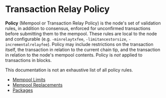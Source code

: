 # Transaction Relay Policy

**Policy** (Mempool or Transaction Relay Policy) is the node's set of validation rules, in addition
to consensus, enforced for unconfirmed transactions before submitting them to the mempool. These
rules are local to the node and configurable (e.g. `-minrelaytxfee`, `-limitancestorsize`,
`-incrementalrelayfee`). Policy may include restrictions on the transaction itself, the transaction
in relation to the current chain tip, and the transaction in relation to the node's mempool
contents. Policy is *not* applied to transactions in blocks.

This documentation is not an exhaustive list of all policy rules.

- [Mempool Limits](mempool-limits.md)
- [Mempool Replacements](mempool-replacements.md)
- [Packages](packages.md)

